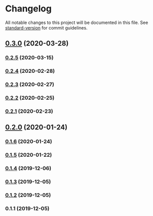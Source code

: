 # Changelog

All notable changes to this project will be documented in this file. See [standard-version](https://github.com/conventional-changelog/standard-version) for commit guidelines.

## [0.3.0](https://github.com/mitevpi/data-vue/compare/v0.2.5...v0.3.0) (2020-03-28)

### [0.2.5](https://github.com/mitevpi/data-vue/compare/v0.2.4...v0.2.5) (2020-03-15)

### [0.2.4](https://github.com/mitevpi/data-vue/compare/v0.2.3...v0.2.4) (2020-02-28)

### [0.2.3](https://github.com/mitevpi/data-vue/compare/v0.2.2...v0.2.3) (2020-02-27)

### [0.2.2](https://github.com/mitevpi/data-vue/compare/v0.2.1...v0.2.2) (2020-02-25)

### [0.2.1](https://github.com/mitevpi/data-vue/compare/v0.2.0...v0.2.1) (2020-02-23)

## [0.2.0](https://github.com/mitevpi/data-vue/compare/v0.1.6...v0.2.0) (2020-01-24)

### [0.1.6](https://github.com/mitevpi/data-vue/compare/v0.1.5...v0.1.6) (2020-01-24)

### [0.1.5](https://github.com/mitevpi/data-vue/compare/v0.1.4...v0.1.5) (2020-01-22)

### [0.1.4](https://github.com/mitevpi/data-vue/compare/v0.1.3...v0.1.4) (2019-12-06)

### [0.1.3](https://github.com/mitevpi/data-vue/compare/v0.1.2...v0.1.3) (2019-12-05)

### [0.1.2](https://github.com/mitevpi/data-vue/compare/v0.1.1...v0.1.2) (2019-12-05)

### 0.1.1 (2019-12-05)
